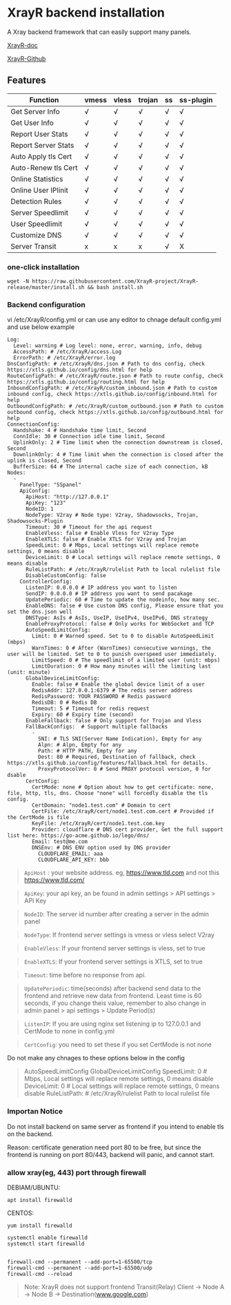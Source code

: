# XrayR backend installation

A Xray backend framework that can easily support many panels.

[XrayR-doc](https://xrayr-project.github.io/XrayR-doc/)

[XrayR-Github](https://github.com/XrayR-project/XrayR)

## Features

|Function             | vmess | vless | trojan | ss   | ss-plugin|
| ----------------| ----- | ----- | -------| -----|----------|
| Get Server Info     | √     |  √    |   √    |  √   |    √     |
| Get User Info     | √     |  √    |   √    |  √   |    √     |
| Report User Stats     | √     |  √    |   √    |  √   |    √     |
| Report Server Stats   | √     |  √    |   √    |  √   |    √     |
| Auto Apply tls Cert  | √     |  √    |   √    |  √   |    √     |
| Auto-Renew tls Cert  | √     |  √    |   √    |  √   |    √     |
| Online Statistics     | √     |  √    |   √    |  √   |    √     |
| Online User IPlinit   | √     |  √    |   √    |  √   |    √     |
| Detection Rules        | √     |  √    |   √    |  √   |    √     |
| Server Speedlimit     | √     |  √    |   √    |  √   |    √     |
| User Speedlimit     | √     |  √    |   √    |  √   |    √     |
| Customize DNS       | √     |  √    |   √    |  √   |    √     |
| Server Transit       | x     |  x    |   x    |  √   |    X     |


### one-click installation

```
wget -N https://raw.githubusercontent.com/XrayR-project/XrayR-release/master/install.sh && bash install.sh
```

### Backend configuration

vi /etc/XrayR/config.yml  or can use any editor to chnage default config.yml and use below example

```
Log:
  Level: warning # Log level: none, error, warning, info, debug 
  AccessPath: # /etc/XrayR/access.Log
  ErrorPath: # /etc/XrayR/error.log
DnsConfigPath: # /etc/XrayR/dns.json # Path to dns config, check https://xtls.github.io/config/dns.html for help
RouteConfigPath: # /etc/XrayR/route.json # Path to route config, check https://xtls.github.io/config/routing.html for help
InboundConfigPath: # /etc/XrayR/custom_inbound.json # Path to custom inbound config, check https://xtls.github.io/config/inbound.html for help
OutboundConfigPath: # /etc/XrayR/custom_outbound.json # Path to custom outbound config, check https://xtls.github.io/config/outbound.html for help
ConnectionConfig:
  Handshake: 4 # Handshake time limit, Second
  ConnIdle: 30 # Connection idle time limit, Second
  UplinkOnly: 2 # Time limit when the connection downstream is closed, Second
  DownlinkOnly: 4 # Time limit when the connection is closed after the uplink is closed, Second
  BufferSize: 64 # The internal cache size of each connection, kB
Nodes:
  -
    PanelType: "SSpanel"
    ApiConfig:
      ApiHost: "http://127.0.0.1"
      ApiKey: "123"
      NodeID: 1
      NodeType: V2ray # Node type: V2ray, Shadowsocks, Trojan, Shadowsocks-Plugin
      Timeout: 30 # Timeout for the api request
      EnableVless: false # Enable Vless for V2ray Type
      EnableXTLS: false # Enable XTLS for V2ray and Trojan
      SpeedLimit: 0 # Mbps, Local settings will replace remote settings, 0 means disable
      DeviceLimit: 0 # Local settings will replace remote settings, 0 means disable
      RuleListPath: # /etc/XrayR/rulelist Path to local rulelist file
	  DisableCustomConfig: false 
    ControllerConfig:
      ListenIP: 0.0.0.0 # IP address you want to listen
      SendIP: 0.0.0.0 # IP address you want to send pacakage
      UpdatePeriodic: 60 # Time to update the nodeinfo, how many sec.
      EnableDNS: false # Use custom DNS config, Please ensure that you set the dns.json well
      DNSType: AsIs # AsIs, UseIP, UseIPv4, UseIPv6, DNS strategy
      EnableProxyProtocol: false # Only works for WebSocket and TCP
      AutoSpeedLimitConfig:
        Limit: 0 # Warned speed. Set to 0 to disable AutoSpeedLimit (mbps)
        WarnTimes: 0 # After (WarnTimes) consecutive warnings, the user will be limited. Set to 0 to punish overspeed user immediately.
        LimitSpeed: 0 # The speedlimit of a limited user (unit: mbps)
        LimitDuration: 0 # How many minutes will the limiting last (unit: minute)
      GlobalDeviceLimitConfig:
        Enable: false # Enable the global device limit of a user
        RedisAddr: 127.0.0.1:6379 # The redis server address
        RedisPassword: YOUR PASSWORD # Redis password
        RedisDB: 0 # Redis DB
        Timeout: 5 # Timeout for redis request
        Expiry: 60 # Expiry time (second)
      EnableFallback: false # Only support for Trojan and Vless
      FallBackConfigs:  # Support multiple fallbacks
        -
          SNI: # TLS SNI(Server Name Indication), Empty for any
          Alpn: # Alpn, Empty for any
          Path: # HTTP PATH, Empty for any
          Dest: 80 # Required, Destination of fallback, check https://xtls.github.io/config/features/fallback.html for details.
          ProxyProtocolVer: 0 # Send PROXY protocol version, 0 for dsable
      CertConfig:
        CertMode: none # Option about how to get certificate: none, file, http, tls, dns. Choose "none" will forcedly disable the tls config.
        CertDomain: "node1.test.com" # Domain to cert
        CertFile: /etc/XrayR/cert/node1.test.com.cert # Provided if the CertMode is file
        KeyFile: /etc/XrayR/cert/node1.test.com.key
        Provider: cloudflare # DNS cert provider, Get the full support list here: https://go-acme.github.io/lego/dns/
        Email: test@me.com
        DNSEnv: # DNS ENV option used by DNS provider
          CLOUDFLARE_EMAIL: aaa
          CLOUDFLARE_API_KEY: bbb

```

> `ApiHost` :  your website address. eg, https://www.tld.com  and not this https://www.tld.com/

> `ApiKey`: your api key, an be found in admin settings > API settings > API Key

> `NodeID`:  The server id number after creating a server in the admin panel

> `NodeType`: If frontend server settings is vmess or vless select V2ray

> `EnableVless`: If your frontend server settings is vless, set to true

> `EnableXTLS`: If your frontend server settings is XTLS, set to true

> `Timeout`: time before no response from api.

> `UpdatePeriodic`:  time(seconds) after backend send data to the frontend and retrieve new data from frontend. Least time is 60 seconds, if you change theis value, remember to also change in admin panel > api settings > Update Period(s)

> `ListenIP`: If you are using nginx set listening ip to 127.0.0.1 and CertMode to none in config.yml

> `CertConfig`: you need to set these if you set CertMode is not none


Do not make any chnages to these options below in the config

> AutoSpeedLimitConfig
> GlobalDeviceLimitConfig
> SpeedLimit: 0 # Mbps, Local settings will replace remote settings, 0 means disable
> DeviceLimit: 0 # Local settings will replace remote settings, 0 means disable
> RuleListPath: # /etc/XrayR/rulelist Path to local rulelist file
	  
### Importan Notice

Do not install backend on same server as frontend if you intend to enable tls on the backend.

Reason: certificate generation need port 80 to be free, but since the frontend is running on port 80/443, backend will panic, and cannot start.


### allow xray(eg, 443) port through firewall


DEBIAM/UBUNTU:
```
apt install firewalld
```

CENTOS:
```
yum install firewalld
```

```
systemctl enable firewalld
systemctl start firewalld


firewall-cmd --permanent --add-port=1-65500/tcp
firewall-cmd --permanent --add-port=1-65500/udp
firewall-cmd --reload
```

>  Note: XrayR does not support frontend  Transit(Relay) Client -> Node A -> Node B -> Destination(www.google.com)
